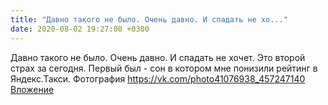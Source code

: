 ```yaml
---
title: "Давно такого не было. Очень давно. И спадать не хо..."
date: 2020-08-02 19:27:00 +0300
---
```


Давно такого не было. Очень давно. И спадать не хочет. Это второй страх за сегодня. Первый был - сон в котором мне понизили рейтинг в Яндекс.Такси.
Фотография
<a class="vk-attach" href="https://vk.com/photo41076938_457247140">https://vk.com/photo41076938_457247140</a>
<a class="vk-attach" href="https://vk.com/photo41076938_457247140">Вложение</a>
